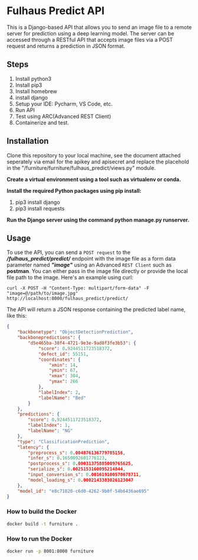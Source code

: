 # Fulhaus Predict API
This is a Django-based API that allows you to send an image file to a remote server for prediction using a deep learning model. The server can be accessed through a RESTful API that accepts image files via a POST request and returns a prediction in JSON format.


## Steps
1. Install python3
2. Install pip3
3. Install homebrew
4. install django
5. Setup your IDE: Pycharm, VS Code, etc.
6. Run API
7. Test using ARC(Advanced REST Client)
8. Containerize and test.

## Installation
Clone this repository to your local machine, see the document attached seperately via email for the apikey and apisecret and replace the placehold in the "/furniture/furniture/fulhaus_predict/views.py" module.

**Create a virtual environment using a tool such as virtualenv or conda.**

**Install the required Python packages using pip install:**
1. pip3 install django
2. pip3 install requests

**Run the Django server using the command python manage.py runserver.**

## Usage
To use the API, you can send a ```POST request``` to the ***/fulhaus_predict/predict/*** endpoint with the image file as a form data parameter named ***"image"*** using an Advanced ```REST Client``` such as **postman**. You can either pass in the image file directly or provide the local file path to the image. Here's an example using curl:

```
curl -X POST -H "Content-Type: multipart/form-data" -F "image=@/path/to/image.jpg" http://localhost:8000/fulhaus_predict/predict/
```
The API will return a JSON response containing the predicted label name, like this:
```json
{
    "backbonetype": "ObjectDetectionPrediction",
    "backbonepredictions": {
        "d5e465ba-38f4-4721-9e3e-9ad8f3fe3b53": {
            "score": 0.9244511723518372,
            "defect_id": 55151,
            "coordinates": {
                "xmin": 14,
                "ymin": 67,
                "xmax": 304,
                "ymax": 266
            },
            "labelIndex": 2,
            "labelName": "Bed"
        }
    },
    "predictions": {
        "score": 0.9244511723518372,
        "labelIndex": 1,
        "labelName": "NG"
    },
    "type": "ClassificationPrediction",
    "latency": {
        "preprocess_s": 0.004876136779785156,
        "infer_s": 0.1650092601776123,
        "postprocess_s": 0.00031375885009765625,
        "serialize_s": 0.0025153160095214844,
        "input_conversion_s": 0.001619100570678711,
        "model_loading_s": 0.0002143383026123047
    },
    "model_id": "e8c71020-c6d0-4262-9b0f-54b6436ae695"
}
```
### How to build the Docker
```bash
docker build -t furniture .
```

### How to run the Docker
```bash
docker run -p 8001:8000 furniture
```
